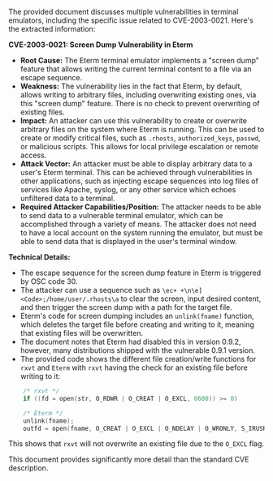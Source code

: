 The provided document discusses multiple vulnerabilities in terminal emulators, including the specific issue related to CVE-2003-0021. Here's the extracted information:

**CVE-2003-0021: Screen Dump Vulnerability in Eterm**

*   **Root Cause:** The Eterm terminal emulator implements a "screen dump" feature that allows writing the current terminal content to a file via an escape sequence.
*   **Weakness:** The vulnerability lies in the fact that Eterm, by default, allows writing to arbitrary files, including overwriting existing ones, via this "screen dump" feature. There is no check to prevent overwriting of existing files.
*   **Impact:** An attacker can use this vulnerability to create or overwrite arbitrary files on the system where Eterm is running. This can be used to create or modify critical files, such as `.rhosts`, `authorized_keys`, `passwd`, or malicious scripts. This allows for local privilege escalation or remote access.
*   **Attack Vector:** An attacker must be able to display arbitrary data to a user's Eterm terminal. This can be achieved through vulnerabilities in other applications, such as injecting escape sequences into log files of services like Apache, syslog, or any other service which echoes unfiltered data to a terminal.
*   **Required Attacker Capabilities/Position:** The attacker needs to be able to send data to a vulnerable terminal emulator, which can be accomplished through a variety of means. The attacker does not need to have a local account on the system running the emulator, but must be able to send data that is displayed in the user's terminal window.

**Technical Details:**

*   The escape sequence for the screen dump feature in Eterm is triggered by OSC code 30.
*   The attacker can use a sequence such as `\ec+ +\n\e]<Code>;/home/user/.rhosts\a` to clear the screen, input desired content, and then trigger the screen dump with a path for the target file.
*   Eterm's code for screen dumping includes an `unlink(fname)` function, which deletes the target file before creating and writing to it, meaning that existing files will be overwritten.
*   The document notes that Eterm had disabled this in version 0.9.2, however, many distributions shipped with the vulnerable 0.9.1 version.
*   The provided code shows the different file creation/write functions for `rxvt` and `Eterm` with `rxvt` having the check for an existing file before writing to it:
```c
    /* rxvt */
    if ((fd = open(str, O_RDWR | O_CREAT | O_EXCL, 0600)) >= 0)

    /* Eterm */
    unlink(fname);
    outfd = open(fname, O_CREAT | O_EXCL | O_NDELAY | O_WRONLY, S_IRUSR | S_IWUSR);
```
This shows that `rxvt` will not overwrite an existing file due to the `O_EXCL` flag.

This document provides significantly more detail than the standard CVE description.